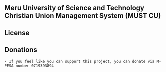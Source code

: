 ## Meru University of Science and Technology Christian Union Management System (MUST CU)

## License

## Donations
	- If you feel like you can support this project, you can donate via M-PESA number 0719393894
